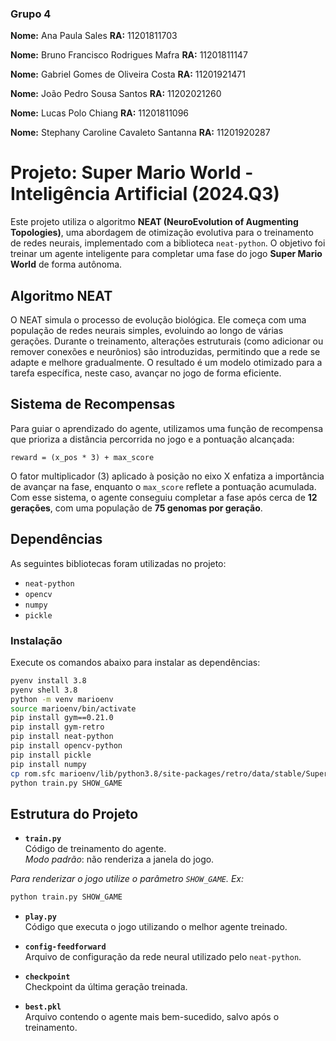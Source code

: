 ### Grupo 4

**Nome:** Ana Paula Sales **RA:** 11201811703

**Nome:** Bruno Francisco Rodrigues Mafra **RA:** 11201811147

**Nome:** Gabriel Gomes de Oliveira Costa **RA:** 11201921471

**Nome:** João Pedro Sousa Santos **RA:** 11202021260

**Nome:** Lucas Polo Chiang **RA:** 11201811096

**Nome:** Stephany Caroline Cavaleto Santanna **RA:** 11201920287 

# Projeto: Super Mario World - Inteligência Artificial (2024.Q3)

Este projeto utiliza o algoritmo **NEAT (NeuroEvolution of Augmenting Topologies)**, uma abordagem de otimização evolutiva para o treinamento de redes neurais, implementado com a biblioteca `neat-python`. O objetivo foi treinar um agente inteligente para completar uma fase do jogo **Super Mario World** de forma autônoma.

## Algoritmo NEAT

O NEAT simula o processo de evolução biológica. Ele começa com uma população de redes neurais simples, evoluindo ao longo de várias gerações. Durante o treinamento, alterações estruturais (como adicionar ou remover conexões e neurônios) são introduzidas, permitindo que a rede se adapte e melhore gradualmente. O resultado é um modelo otimizado para a tarefa específica, neste caso, avançar no jogo de forma eficiente.

## Sistema de Recompensas

Para guiar o aprendizado do agente, utilizamos uma função de recompensa que prioriza a distância percorrida no jogo e a pontuação alcançada:

`reward = (x_pos * 3) + max_score`

O fator multiplicador (3) aplicado à posição no eixo X enfatiza a importância de avançar na fase, enquanto o `max_score` reflete a pontuação acumulada. Com esse sistema, o agente conseguiu completar a fase após cerca de **12 gerações**, com uma população de **75 genomas por geração**.

## Dependências

As seguintes bibliotecas foram utilizadas no projeto:

- `neat-python`
- `opencv`
- `numpy`
- `pickle`

### Instalação
Execute os comandos abaixo para instalar as dependências:

```bash
pyenv install 3.8
pyenv shell 3.8
python -m venv marioenv
source marioenv/bin/activate
pip install gym==0.21.0
pip install gym-retro
pip install neat-python
pip install opencv-python
pip install pickle
pip install numpy
cp rom.sfc marioenv/lib/python3.8/site-packages/retro/data/stable/SuperMarioWorld-Snes/
python train.py SHOW_GAME
```

## Estrutura do Projeto

- **`train.py`**  
  Código de treinamento do agente.  
  *Modo padrão*: não renderiza a janela do jogo.
  
*Para renderizar o jogo utilize o parâmetro `SHOW_GAME`. Ex:*
```bash
python train.py SHOW_GAME
```

- **`play.py`**  
Código que executa o jogo utilizando o melhor agente treinado.

- **`config-feedforward`**  
Arquivo de configuração da rede neural utilizado pelo `neat-python`.

- **`checkpoint`**  
Checkpoint da última geração treinada.

- **`best.pkl`**  
Arquivo contendo o agente mais bem-sucedido, salvo após o treinamento.
